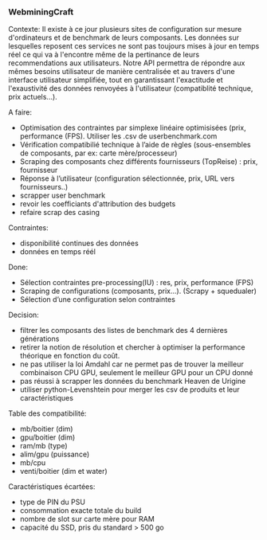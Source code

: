 ### WebminingCraft
Contexte:
Il existe à ce jour plusieurs sites de configuration sur mesure d'ordinateurs et de benchmark de leurs composants. Les données sur lesquelles reposent ces services ne sont pas toujours mises à jour en temps réel ce qui va à l'encontre même de la pertinance de leurs recommendations aux utilisateurs. Notre API permettra de répondre aux mêmes besoins utilisateur de manière centralisée et au travers d'une interface utilisateur simplifiée, tout en garantissant l'exactitude et l'exaustivité des données renvoyées à l'utilisateur (compatiblité technique, prix actuels...). 

A faire:
- Optimisation des contraintes par simplexe linéaire optimisisées (prix, performance (FPS). Utiliser les .csv de userbenchmark.com
- Vérification compatibilié technique à l’aide de règles (sous-ensembles de composants, par ex: carte mère/processeur)
- Scraping des composants chez différents fournisseurs  (TopReise) : prix, fournisseur
- Réponse à l’utilisateur (configuration sélectionnée, prix, URL vers fournisseurs..)
- scrapper user benchmark
- revoir les coefficiants d'attribution des budgets
- refaire scrap des casing

Contraintes:
- disponibilité continues des données
- données en temps réél

Done:
- Sélection contraintes pre-processing(IU) : res, prix, performance (FPS)
- Scraping de configurations (composants, prix…). (Scrapy + squedualer)
- Sélection d’une configuration selon contraintes

Decision:
- filtrer les composants des listes de benchmark des 4 dernières générations
- retirer la notion de résolution et chercher à optimiser la performance théorique en fonction du coût. 
- ne pas utiliser la loi Amdahl car ne permet pas de trouver la meilleur combinaison CPU GPU, seulement le meilleur GPU pour un CPU donné
- pas réussi à scrapper les données du benchmark Heaven de Urigine
- utiliser python-Levenshtein pour merger les csv de produits et leur caractéristiques

Table des compatibilité:
- mb/boitier (dim)
- gpu/boitier (dim)
- ram/mb (type)
- alim/gpu (puissance)
- mb/cpu
- venti/boitier (dim et water)

Caractéristiques écartées:
- type de PIN du PSU
- consommation exacte totale du build
- nombre de slot sur carte mère pour RAM
- capacité du SSD, pris du standard > 500 go